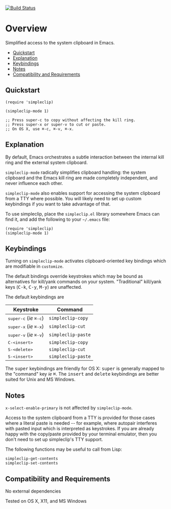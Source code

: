 [![Build Status](https://github.com/rolandwalker/simpleclip/workflows/CI/badge.svg)](https://github.com/rolandwalker/simpleclip/actions)

# Overview

Simplified access to the system clipboard in Emacs.

 * [Quickstart](#quickstart)
 * [Explanation](#explanation)
 * [Keybindings](#keybindings)
 * [Notes](#notes)
 * [Compatibility and Requirements](#compatibility-and-requirements)

## Quickstart

```elisp
(require 'simpleclip)
 
(simpleclip-mode 1)
 
;; Press super-c to copy without affecting the kill ring.
;; Press super-x or super-v to cut or paste.
;; On OS X, use ⌘-c, ⌘-v, ⌘-x.
```

## Explanation

By default, Emacs orchestrates a subtle interaction between the
internal kill ring and the external system clipboard.

`simpleclip-mode` radically simplifies clipboard handling: the
system clipboard and the Emacs kill ring are made completely
independent, and never influence each other.

`simpleclip-mode` also enables support for accessing the system
clipboard from a TTY where possible.  You will likely need to
set up custom keybindings if you want to take advantage of that.

To use simpleclip, place the `simpleclip.el` library somewhere
Emacs can find it, and add the following to your `~/.emacs` file:

```elisp
(require 'simpleclip)
(simpleclip-mode 1)
```

## Keybindings

Turning on `simpleclip-mode` activates clipboard-oriented key
bindings which are modifiable in `customize`.

The default bindings override keystrokes which may be bound as
alternatives for kill/yank commands on your system.  "Traditional"
kill/yank keys (<kbd>C-k</kbd>, <kbd>C-y</kbd>, <kbd>M-y</kbd>) are unaffected.

The default keybindings are

Keystroke                                 | Command
------------------------------------------|--------------------------------
<kbd>super-c</kbd> (*ie* <kbd>⌘-c</kbd>)  | `simpleclip-copy`
<kbd>super-x</kbd> (*ie* <kbd>⌘-x</kbd>)  | `simpleclip-cut`
<kbd>super-v</kbd> (*ie* <kbd>⌘-v</kbd>)  | `simpleclip-paste`
<kbd>C-&lt;insert&gt;</kbd>               | `simpleclip-copy`
<kbd>S-&lt;delete&gt;</kbd>               | `simpleclip-cut`
<kbd>S-&lt;insert&gt;</kbd>               | `simpleclip-paste`

The <kbd>super</kbd> keybindings are friendly for OS X: <kbd>super</kbd> is
generally mapped to the "command" key *ie* <kbd>⌘</kbd>.  The <kbd>insert</kbd>
and <kbd>delete</kbd> keybindings are better suited for Unix and MS Windows.

## Notes

`x-select-enable-primary` is not affected by `simpleclip-mode`.

Access to the system clipboard from a TTY is provided for those
cases where a literal paste is needed -- for example, where
autopair interferes with pasted input which is interpreted as
keystrokes.  If you are already happy with the copy/paste provided
by your terminal emulator, then you don't need to set up
simpleclip's TTY support.

The following functions may be useful to call from Lisp:

	simpleclip-get-contents
	simpleclip-set-contents

## Compatibility and Requirements

No external dependencies

Tested on OS X, X11, and MS Windows
